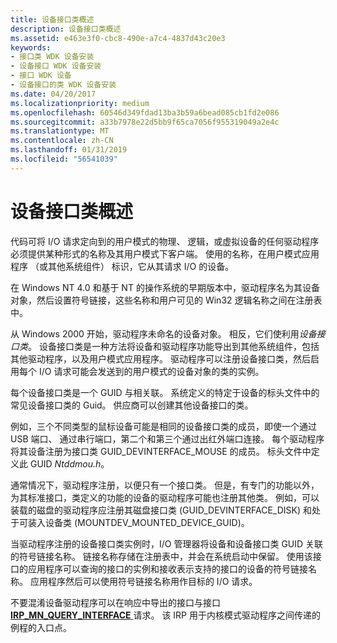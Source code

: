 ```yaml
---
title: 设备接口类概述
description: 设备接口类概述
ms.assetid: e463e3f0-cbc8-490e-a7c4-4837d43c20e3
keywords:
- 接口类 WDK 设备安装
- 设备接口 WDK 设备安装
- 接口 WDK 设备
- 设备接口的类 WDK 设备安装
ms.date: 04/20/2017
ms.localizationpriority: medium
ms.openlocfilehash: 60546d349fdad13ba3b59a6bead085cb1fd2e086
ms.sourcegitcommit: a33b7978e22d5bb9f65ca7056f955319049a2e4c
ms.translationtype: MT
ms.contentlocale: zh-CN
ms.lasthandoff: 01/31/2019
ms.locfileid: "56541039"
---
```

# <a name="overview-of-device-interface-classes"></a>设备接口类概述





代码可将 I/O 请求定向到的用户模式的物理、 逻辑，或虚拟设备的任何驱动程序必须提供某种形式的名称及其用户模式下客户端。 使用的名称，在用户模式应用程序 （或其他系统组件） 标识，它从其请求 I/O 的设备。

在 Windows NT 4.0 和基于 NT 的操作系统的早期版本中，驱动程序名为其设备对象，然后设置符号链接，这些名称和用户可见的 Win32 逻辑名称之间在注册表中。

从 Windows 2000 开始，驱动程序未命名的设备对象。 相反，它们使利用*设备接口类*。 设备接口类是一种方法将设备和驱动程序功能导出到其他系统组件，包括其他驱动程序，以及用户模式应用程序。 驱动程序可以注册设备接口类，然后启用每个 I/O 请求可能会发送到的用户模式的设备对象的类的实例。

每个设备接口类是一个 GUID 与相关联。 系统定义的特定于设备的标头文件中的常见设备接口类的 Guid。 供应商可以创建其他设备接口的类。

例如，三个不同类型的鼠标设备可能是相同的设备接口类的成员，即使一个通过 USB 端口、 通过串行端口，第二个和第三个通过出红外端口连接。 每个驱动程序将其设备注册为接口类 GUID_DEVINTERFACE_MOUSE 的成员。 标头文件中定义此 GUID *Ntddmou.h*。

通常情况下，驱动程序注册，以便只有一个接口类。 但是，有专门的功能以外，为其标准接口，类定义的功能的设备的驱动程序可能也注册其他类。 例如，可以装载的磁盘的驱动程序应注册其磁盘接口类 (GUID_DEVINTERFACE_DISK) 和处于可装入设备类 (MOUNTDEV_MOUNTED_DEVICE_GUID)。

当驱动程序注册的设备接口类实例时，I/O 管理器将设备和设备接口类 GUID 关联的符号链接名称。 链接名称存储在注册表中，并会在系统启动中保留。 使用该接口的应用程序可以查询的接口的实例和接收表示支持的接口的设备的符号链接名称。 应用程序然后可以使用符号链接名称用作目标的 I/O 请求。

不要混淆设备驱动程序可以在响应中导出的接口与接口[ **IRP_MN_QUERY_INTERFACE** ](https://msdn.microsoft.com/library/windows/hardware/ff551687)请求。 该 IRP 用于内核模式驱动程序之间传递的例程的入口点。

 

 





